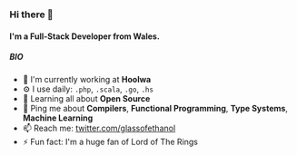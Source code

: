 ### Hi there 👋

#### I'm a Full-Stack Developer from Wales.

##### BIO

- 🏢 I'm currently working at **Hoolwa**
- ⚙️ I use daily: `.php`, `.scala`, `.go`, `.hs`
- 🌱 Learning all about **Open Source**
- 💬 Ping me about **Compilers**,  **Functional Programming**, **Type Systems**, **Machine Learning**
- 📫 Reach me: [twitter.com/glassofethanol](https://twitter.com/glassofethanol)
- ⚡️ Fun fact: I'm a huge fan of Lord of The Rings
